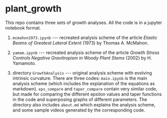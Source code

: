 # plant_growth
This repo contains three sets of growth analyses.
All the code is in a jupyter notebook format.

1. `mcmahon1973.ipynb` --- recreated analysis scheme of the article *Elastic Beams of Greatest Lateral Extent* (1973) by Thomas A. McMahon.

2. `yamam.ipynb` --- recreated analysis scheme of the article *Growth Stress Controls Negative Gravitropism in Woody Plant Stems* (2002) by H. Yamamoto.

3. directory `GrowthAnalysis` --- original analysis scheme with evolving intrinsic curvature. There are three codes:
`main.ipynb` is the main analysis scheme (which includes the explanation of the equations as markdown).
`eps_compare` and `taper_compare` contain very similar code, but made for comparing the different epsilon values and taper functions in the code and superposing
graphs of different parameters.
The directory also includes `about.md` which explains the analysis scheme, and some sample videos generated by the corresponding code.

